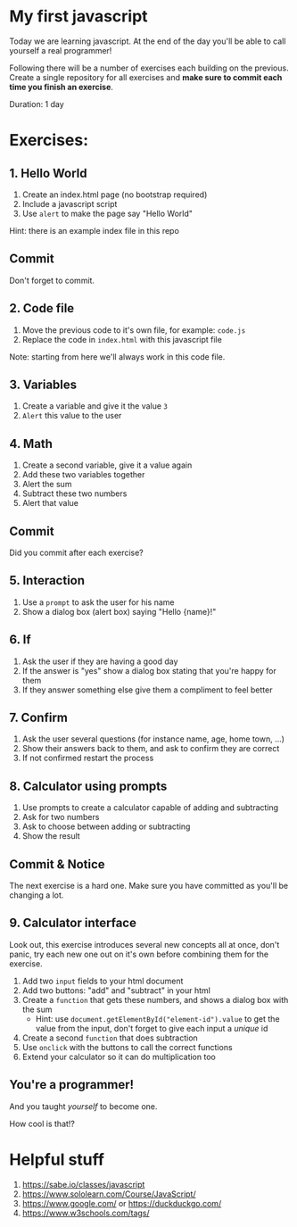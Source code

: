# My first javascript

Today we are learning javascript.
At the end of the day you'll be able to call yourself a real programmer!

Following there will be a number of exercises each building on the previous.
Create a single repository for all exercises and **make sure to commit each time you finish an exercise**.

Duration: 1 day

# Exercises:

## 1. Hello World

1. Create an index.html page (no bootstrap required)
2. Include a javascript script
3. Use `alert` to make the page say "Hello World"

Hint: there is an example index file in this repo

## Commit

Don't forget to commit.

## 2. Code file

1. Move the previous code to it's own file, for example: `code.js`
2. Replace the code in `index.html` with this javascript file

Note: starting from here we'll always work in this code file.

## 3. Variables

1. Create a variable and give it the value `3`
2. `Alert` this value to the user

## 4. Math

1. Create a second variable, give it a value again
2. Add these two variables together
3. Alert the sum
4. Subtract these two numbers
5. Alert that value

## Commit

Did you commit after each exercise?

## 5. Interaction

1. Use a `prompt` to ask the user for his name
2. Show a dialog box (alert box) saying "Hello {name}!"

## 6. If

1. Ask the user if they are having a good day
2. If the answer is "yes" show a dialog box stating that you're happy for them
3. If they answer something else give them a compliment to feel better

## 7. Confirm

1. Ask the user several questions (for instance name, age, home town, ...)
2. Show their answers back to them, and ask to confirm they are correct
3. If not confirmed restart the process

## 8. Calculator using prompts

1. Use prompts to create a calculator capable of adding and subtracting
2. Ask for two numbers
3. Ask to choose between adding or subtracting
4. Show the result

## Commit & Notice

The next exercise is a hard one.
Make sure you have committed as you'll be changing a lot.

## 9. Calculator interface

Look out, this exercise introduces several new concepts all at once, don't panic, try each new one out on it's own before combining them for the exercise.

1. Add two `input` fields to your html document
2. Add two buttons: "add" and "subtract" in your html
2. Create a `function` that gets these numbers, and shows a dialog box with the sum
    * Hint: use `document.getElementById("element-id").value` to get the value from the input, don't forget to give each input a *unique* id
3. Create a second `function` that does subtraction
4. Use `onclick` with the buttons to call the correct functions
5. Extend your calculator so it can do multiplication too

## You're a programmer!

And you taught *yourself* to become one.

How cool is that!?

# Helpful stuff

1. https://sabe.io/classes/javascript
2. https://www.sololearn.com/Course/JavaScript/
4. https://www.google.com/ or https://duckduckgo.com/
5. https://www.w3schools.com/tags/
